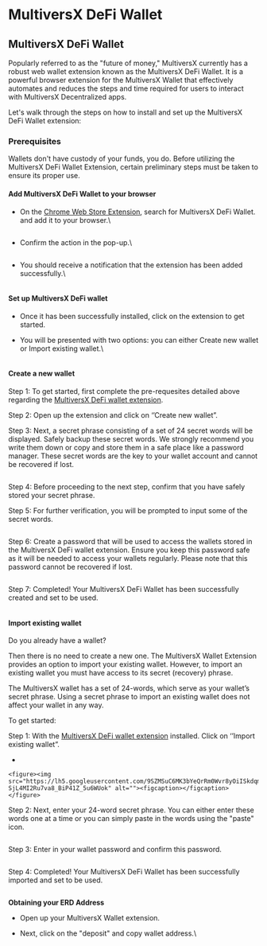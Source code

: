 # MultiversX DeFi Wallet

## MultiversX DeFi Wallet

Popularly referred to as the "future of money," MultiversX currently has a robust web wallet extension known as the MultiversX DeFi Wallet. It is a powerful browser extension for the MultiversX Wallet that effectively automates and reduces the steps and time required for users to interact with MultiversX Decentralized apps.

Let's walk through the steps on how to install and set up the MultiversX DeFi Wallet extension:

### Prerequisites[​](https://docs.multiversx.com/wallet/wallet-extension/#prerequisites)

Wallets don't have custody of your funds, you do. Before utilizing the MultiversX DeFi Wallet Extension, certain preliminary steps must be taken to ensure its proper use.

#### Add MultiversX DeFi Wallet to your browser[​](https://docs.multiversx.com/wallet/wallet-extension/#add-multiversx-defi-wallet-to-your-browser)

*   On the [Chrome Web Store Extension](https://chrome.google.com/webstore/detail/multiversx-defi-wallet/dngmlblcodfobpdpecaadgfbcggfjfnm), search for MultiversX DeFi Wallet. and add it to your browser.\


    <figure><img src="https://lh3.googleusercontent.com/aZEBunRtx70CYY-NOR2lmnRsXbPVcUe4DtxTUfFWWyNacjyaNNPr-6nS8GUSgNNPmC1yKUP1JwMOSsF9nbCNj4xJeOpHduoM_kTx8amVen-wy346gvXZegMxbVyft8vJGnTXLwbFaDtXzNGkLR49ZCo" alt=""><figcaption></figcaption></figure>
*   Confirm the action in the pop-up.\


    <figure><img src="https://lh6.googleusercontent.com/q6TxA6Jnt89rv5eWRYsjgLwEnjMWkPQ-5_u_jYYpx-DxoUheOHbIP2WaWOrRKamxi9qGAC2aT0MaFbcHTj77d1tjPCWbqJD4gaCMH5s_1Hs84Zsl9_XSYEvckytjdN_VDOYZGsB3jap_iSfRz8pP-F8" alt=""><figcaption></figcaption></figure>
*   You should receive a notification that the extension has been added successfully.\


    <figure><img src="https://lh4.googleusercontent.com/O_Ti9S1B2sAfpcyMnVpk_V3KBTGiPcu1vqPKawzSaGR6tcVK1Vath77cSz0l7m2BRar--68N_VmcLn5xlIFUKm5LUUPqPUt65IfRYj594aqmlyVArtIXE3Jp3_ybpkWcW7KSGdXloTNFWdt3rOY-K18" alt=""><figcaption></figcaption></figure>

#### Set up MultiversX DeFi wallet[​](https://docs.multiversx.com/wallet/wallet-extension/#set-up-multiversx-defi-wallet)

* Once it has been successfully installed, click on the extension to get started.
*   You will be presented with two options: you can either Create new wallet or Import existing wallet.\


    <figure><img src="https://lh5.googleusercontent.com/9SZMSuC6MK3bYeQrRm0Wvr8yOiISkdqmYfOQdqL4BN2j_gnKlakONCMXgMk4YSEmEyhNvhdInIgd82ng8EiC4zCyBNg3wHORbVhsn1Hs4tbD2mtID8pN9aEFFT-SjL4MI2Ru7va8_BiP41Z_5u6WUok" alt=""><figcaption></figcaption></figure>

#### Create a new wallet[​](https://docs.multiversx.com/wallet/wallet-extension/#create-a-new-wallet)

Step 1: To get started, first complete the pre-requesites detailed above regarding the [MultiversX DeFi wallet extension](https://chrome.google.com/webstore/detail/multiversx-defi-wallet/dngmlblcodfobpdpecaadgfbcggfjfnm).

Step 2: Open up the extension and click on ‘’Create new wallet”.

Step 3: Next, a secret phrase consisting of a set of 24 secret words will be displayed. Safely backup these secret words. We strongly recommend you write them down or copy and store them in a safe place like a password manager. These secret words are the key to your wallet account and cannot be recovered if lost.

<figure><img src="https://lh3.googleusercontent.com/_Lgz4rc42rjAnrMglQL1VnG7i3M5sVSHOGng05hwtU0QUHxY8cCmyeZHVP3owcSlfU_1MdF1DChua2aS4_QjNVNW35skFLOXW5XI9w11nNJ-o-jKy3bD-qJtA73Z69Rcbo3kX92lbXUPY4M4Bqx826Y" alt=""><figcaption></figcaption></figure>

Step 4: Before proceeding to the next step, confirm that you have safely stored your secret phrase.

Step 5: For further verification, you will be prompted to input some of the secret words.

<figure><img src="https://lh5.googleusercontent.com/jbSiUHzttT0_9tKVOwkzJFW3yGPtpd-_qNOolu5w9SnzVa7Hkh78xPTbleHVRA-jA61KHeipiiMo3x3zewQRCUMOq_jcHxleE3PX4VS3H2QGL-HfV_G31KgFnVEqvd6tfPGDUjuviTeveTwCpG-mRb4" alt=""><figcaption></figcaption></figure>

Step 6: Create a password that will be used to access the wallets stored in the MultiversX DeFi wallet extension. Ensure you keep this password safe as it will be needed to access your wallets regularly. Please note that this password cannot be recovered if lost.

<figure><img src="https://lh3.googleusercontent.com/awDDNamiGh6dyhI5ixHrbf-Lht9PAbR9wHo6DOoBgsM8Wmj4DKefatWnuZBBxoQjLMXp5uzyNqGRGnBJb78ZsbyKhAbk3EUtZczv-HTFmAxdHS1-TlsH5xLMLxKzmnBgy5BiJBhODcQgD2Ds-shdGZs" alt=""><figcaption></figcaption></figure>

Step 7: Completed! Your MultiversX DeFi Wallet has been successfully created and set to be used.

<figure><img src="https://lh5.googleusercontent.com/JA3lY8w_RI6GPdIkYPTwmXcf0L1Qqu582dJSsr0oE_opsloQPaEmr-ATaYx6y83iZcV2N4ztaLcrXiuNVzYdFz8WFFMkz9bJvj3KWpSvmDjSEaY_EmmM7mZOLAUrNEwrDDDuy4tK4SiANf5k28UUFT8" alt=""><figcaption></figcaption></figure>

#### Import existing wallet[​](https://docs.multiversx.com/wallet/wallet-extension/#import-existing-wallet)

Do you already have a wallet?

Then there is no need to create a new one. The MultiversX Wallet Extension provides an option to import your existing wallet. However, to import an existing wallet you must have access to its secret (recovery) phrase.

The MultiversX wallet has a set of 24-words, which serve as your wallet’s secret phrase. Using a secret phrase to import an existing wallet does not affect your wallet in any way.

To get started:

Step 1: With the [MultiversX DeFi wallet extension](https://chrome.google.com/webstore/detail/multiversx-defi-wallet/dngmlblcodfobpdpecaadgfbcggfjfnm) installed. Click on ‘’Import existing wallet”.

*

    <figure><img src="https://lh5.googleusercontent.com/9SZMSuC6MK3bYeQrRm0Wvr8yOiISkdqmYfOQdqL4BN2j_gnKlakONCMXgMk4YSEmEyhNvhdInIgd82ng8EiC4zCyBNg3wHORbVhsn1Hs4tbD2mtID8pN9aEFFT-SjL4MI2Ru7va8_BiP41Z_5u6WUok" alt=""><figcaption></figcaption></figure>

Step 2: Next, enter your 24-word secret phrase. You can either enter these words one at a time or you can simply paste in the words using the "paste" icon.

<figure><img src="https://lh6.googleusercontent.com/iAWgPdoQ3hDJb7USzHa3tLFgnqj1M6oHaXgkXQEZP8GTtmYrWLWIN0wOMCQfROdu84Me_L9dl1oA76xeiNftz8uJ-yLyABdzNtwm9eSzwoIkwfhGhICgna22dEc9tUVO78DuZDHwF__oHSe5SbzpCIE" alt=""><figcaption></figcaption></figure>

Step 3: Enter in your wallet password and confirm this password.

<figure><img src="https://lh3.googleusercontent.com/dQnZCYDpmxc-_datyVB9BO1aw23_r3NYGHKIdH_4FmrhmnuhoCG-uo6QeMwV1C3B_anff3yho6zQoIZe3hjWDysL0YpBTDuqynns10h_uMgMZ27jxgJMQLK_nOWUcaAAWuHDOgz4IqxN6XhsXkzgKw8" alt=""><figcaption></figcaption></figure>

Step 4: Completed! Your MultiversX DeFi Wallet has been successfully imported and set to be used.

<figure><img src="https://lh5.googleusercontent.com/JA3lY8w_RI6GPdIkYPTwmXcf0L1Qqu582dJSsr0oE_opsloQPaEmr-ATaYx6y83iZcV2N4ztaLcrXiuNVzYdFz8WFFMkz9bJvj3KWpSvmDjSEaY_EmmM7mZOLAUrNEwrDDDuy4tK4SiANf5k28UUFT8" alt=""><figcaption></figcaption></figure>



**Obtaining your ERD Address**

* Open up your MultiversX Wallet extension.
*   Next, click on the "deposit" and copy wallet address.\


    <figure><img src="https://lh5.googleusercontent.com/ZjbVB3kr_0gewe5qdnqo7MEpKn5V3-c9Gsj35YSX6GjzwYCazom6tPc-ahoUNS4FTfyA5CudTrMi4pLmlDlDhJD2dXAYQD3apyCxg46_T8O9PbrOJzDSs1AX0sxqit1PgMwZNKHMJG5bl5oAbcjQiZU" alt=""><figcaption></figcaption></figure>

